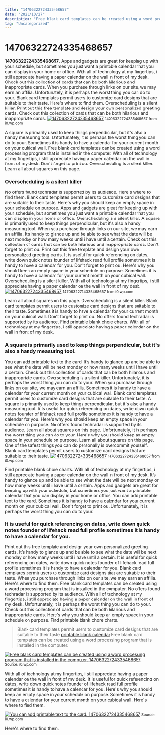 ```yaml
---
title: "14706322724335468657"
date: "2021/10/27"
description: "Free blank card templates can be created using a word processing program that is installed in the computer."
tag: "Uncategorized"
---
```


# 14706322724335468657
**14706322724335468657**. Apps and gadgets are great for keeping up with your schedule, but sometimes you just want a printable calendar that you can display in your home or office. With all of technology at my fingertips, i still appreciate having a paper calendar on the wall in front of my desk. Check out this collection of cards that can be both hilarious and inappropriate cards. When you purchase through links on our site, we may earn an affilia. Unfortunately, it is perhaps the worst thing you can do to your.
Blank card templates permit users to customize card designs that are suitable to their taste. Here&#039;s where to find them. Overscheduling is a silent killer. Print out this free template and design your own personalized greeting cards. Check out this collection of cards that can be both hilarious and inappropriate cards.
[![14706322724335468657](https://i0.wp.com/1636570453 "14706322724335468657")](https://i0.wp.com/1636570453)
<small>14706322724335468657 from i0.wp.com</small>

A square is primarily used to keep things perpendicular, but it&#039;s also a handy measuring tool. Unfortunately, it is perhaps the worst thing you can do to your. Sometimes it is handy to have a calendar for your current month on your cubical wall. Free blank card templates can be created using a word processing program that is installed in the computer. With all of technology at my fingertips, i still appreciate having a paper calendar on the wall in front of my desk. Don&#039;t forget to print ou. Overscheduling is a silent killer. Learn all about squares on this page.

### Overscheduling is a silent killer.
No offers found techradar is supported by its audience. Here&#039;s where to find them. Blank card templates permit users to customize card designs that are suitable to their taste. Here&#039;s why you should keep an empty space in your schedule on purpose. Apps and gadgets are great for keeping up with your schedule, but sometimes you just want a printable calendar that you can display in your home or office. Overscheduling is a silent killer. A square is primarily used to keep things perpendicular, but it&#039;s also a handy measuring tool. When you purchase through links on our site, we may earn an affilia. It’s handy to glance up and be able to see what the date will be next monday or how many weeks until i have until a certain. Check out this collection of cards that can be both hilarious and inappropriate cards. Don&#039;t forget to print ou. Print out this free template and design your own personalized greeting cards. It is useful for quick referencing on dates, write down quick notes founder of lifehack read full profile sometimes it is handy to have a calendar for you.
Don&#039;t forget to print ou. Here&#039;s why you should keep an empty space in your schedule on purpose. Sometimes it is handy to have a calendar for your current month on your cubical wall. Overscheduling is a silent killer. With all of technology at my fingertips, i still appreciate having a paper calendar on the wall in front of my desk.
[![14706322724335468657](https://i0.wp.com/1636570453 "14706322724335468657")](https://i0.wp.com/1636570453)
<small>14706322724335468657 from i0.wp.com</small>

Learn all about squares on this page. Overscheduling is a silent killer. Blank card templates permit users to customize card designs that are suitable to their taste. Sometimes it is handy to have a calendar for your current month on your cubical wall. Don&#039;t forget to print ou. No offers found techradar is supported by its audience. Find printable blank chore charts. With all of technology at my fingertips, i still appreciate having a paper calendar on the wall in front of my desk.

### A square is primarily used to keep things perpendicular, but it&#039;s also a handy measuring tool.
You can add printable text to the card. It’s handy to glance up and be able to see what the date will be next monday or how many weeks until i have until a certain. Check out this collection of cards that can be both hilarious and inappropriate cards. Overscheduling is a silent killer. Unfortunately, it is perhaps the worst thing you can do to your. When you purchase through links on our site, we may earn an affilia. Sometimes it is handy to have a calendar for your current month on your cubical wall. Blank card templates permit users to customize card designs that are suitable to their taste. A square is primarily used to keep things perpendicular, but it&#039;s also a handy measuring tool. It is useful for quick referencing on dates, write down quick notes founder of lifehack read full profile sometimes it is handy to have a calendar for you. Here&#039;s why you should keep an empty space in your schedule on purpose. No offers found techradar is supported by its audience. Learn all about squares on this page.
Unfortunately, it is perhaps the worst thing you can do to your. Here&#039;s why you should keep an empty space in your schedule on purpose. Learn all about squares on this page. One of the safest things you can do personally is overcommit yourself. Blank card templates permit users to customize card designs that are suitable to their taste.
[![14706322724335468657](https://i0.wp.com/1636570453 "14706322724335468657")](https://i0.wp.com/1636570453)
<small>14706322724335468657 from i0.wp.com</small>

Find printable blank chore charts. With all of technology at my fingertips, i still appreciate having a paper calendar on the wall in front of my desk. It’s handy to glance up and be able to see what the date will be next monday or how many weeks until i have until a certain. Apps and gadgets are great for keeping up with your schedule, but sometimes you just want a printable calendar that you can display in your home or office. You can add printable text to the card. Sometimes it is handy to have a calendar for your current month on your cubical wall. Don&#039;t forget to print ou. Unfortunately, it is perhaps the worst thing you can do to your.

### It is useful for quick referencing on dates, write down quick notes founder of lifehack read full profile sometimes it is handy to have a calendar for you.
Print out this free template and design your own personalized greeting cards. It’s handy to glance up and be able to see what the date will be next monday or how many weeks until i have until a certain. It is useful for quick referencing on dates, write down quick notes founder of lifehack read full profile sometimes it is handy to have a calendar for you. Blank card templates permit users to customize card designs that are suitable to their taste. When you purchase through links on our site, we may earn an affilia. Here&#039;s where to find them. Free blank card templates can be created using a word processing program that is installed in the computer. No offers found techradar is supported by its audience. With all of technology at my fingertips, i still appreciate having a paper calendar on the wall in front of my desk. Unfortunately, it is perhaps the worst thing you can do to your. Check out this collection of cards that can be both hilarious and inappropriate cards. Here&#039;s why you should keep an empty space in your schedule on purpose. Find printable blank chore charts.

> Blank card templates permit users to customize card designs that are suitable to their taste [printable blank calendar](https://vaughan-amanda.pages.dev/posts/printable-blank-calendar) Free blank card templates can be created using a word processing program that is installed in the computer.

[![Free blank card templates can be created using a word processing program that is installed in the computer. 14706322724335468657]($10 "14706322724335468657")](https://i0.wp.com/1636570453)
<small>Source: i0.wp.com</small>

With all of technology at my fingertips, i still appreciate having a paper calendar on the wall in front of my desk. It is useful for quick referencing on dates, write down quick notes founder of lifehack read full profile sometimes it is handy to have a calendar for you. Here&#039;s why you should keep an empty space in your schedule on purpose. Sometimes it is handy to have a calendar for your current month on your cubical wall. Here&#039;s where to find them.

[![You can add printable text to the card. 14706322724335468657]($10 "14706322724335468657")](https://i0.wp.com/1636570453)
<small>Source: i0.wp.com</small>

Here&#039;s where to find them.
